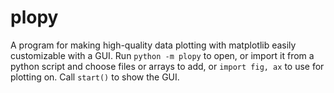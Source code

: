 # plopy
A program for making high-quality data plotting with matplotlib easily customizable with a GUI. Run `python -m plopy` to open, or import it from a python script and choose files or arrays to add, or `import fig, ax` to use for plotting on. Call `start()` to show the GUI.
